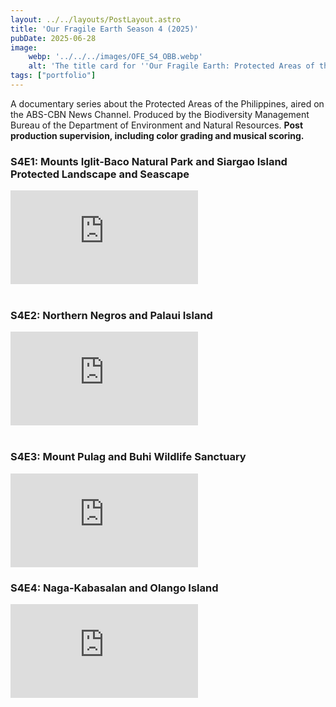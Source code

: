 ```yaml
---
layout: ../../layouts/PostLayout.astro
title: 'Our Fragile Earth Season 4 (2025)'
pubDate: 2025-06-28
image:
    webp: '../../../images/OFE_S4_OBB.webp'
    alt: 'The title card for ''Our Fragile Earth: Protected Areas of the Philippines, Season 4''. A scenic sunrise over the iconic sea of clouds at Mount Pulag Protected Landscape, with the title text overlaid'
tags: ["portfolio"]
---
```

A documentary series about the Protected Areas of the Philippines, aired on the ABS-CBN News Channel. Produced by the Biodiversity Management Bureau of the Department of Environment and Natural Resources. **Post production supervision, including color grading and musical scoring.**

### S4E1: Mounts Iglit-Baco Natural Park and Siargao Island Protected Landscape and Seascape

<div class="embedded-video-container">
  <iframe src="https://www.youtube-nocookie.com/embed/p5AgIlvq0R8" 
          title="YouTube video player" 
          frameborder="0" 
          allow="accelerometer; autoplay; clipboard-write; encrypted-media; gyroscope; picture-in-picture; web-share" 
          referrerpolicy="strict-origin-when-cross-origin" 
          allowfullscreen></iframe>
</div>

<br>

### S4E2: Northern Negros and Palaui Island

<div class="embedded-video-container">
  <iframe src="https://www.youtube-nocookie.com/embed/CCGjj4dUyHs?si=v_Odb0S9dbJWYQ8g&amp;start=52" 
          title="YouTube video player" 
          frameborder="0" 
          allow="accelerometer; autoplay; clipboard-write; encrypted-media; gyroscope; picture-in-picture; web-share" 
          referrerpolicy="strict-origin-when-cross-origin" 
          allowfullscreen></iframe>
</div>

<br>

### S4E3: Mount Pulag and Buhi Wildlife Sanctuary

<div class="embedded-video-container">
  <iframe src="https://www.youtube-nocookie.com/embed/Sjb9IVRG9dY?si=leagVinJJXkyQU3n&amp;start=53"
          title="YouTube video player" 
          frameborder="0" 
          allow="accelerometer; autoplay; clipboard-write; encrypted-media; gyroscope; picture-in-picture; web-share" 
          referrerpolicy="strict-origin-when-cross-origin" 
          allowfullscreen></iframe>
</div>

### S4E4: Naga-Kabasalan and Olango Island

<div class="embedded-video-container">
  <iframe src="https://www.youtube-nocookie.com/embed/yzM2mQPIKAs?si=hfPf-tdMlanuCCr2&amp;start=53"
          title="YouTube video player" 
          frameborder="0" 
          allow="accelerometer; autoplay; clipboard-write; encrypted-media; gyroscope; picture-in-picture; web-share" 
          referrerpolicy="strict-origin-when-cross-origin" 
          allowfullscreen></iframe>
</div>

<br>